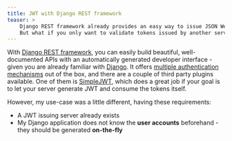 ```yaml
---
title: JWT with Django REST framework
teaser: >
    Django REST framework already provides an easy way to issue JSON Web Tokens.
    But what if you only want to validate tokens issued by another server?
---
```


With [Django REST framework](https://www.django-rest-framework.org/), you can easily
build beautiful, well-documented APIs with an automatically generated developer interface - given you are already
familiar with [Django](https://www.djangoproject.com/). It offers
[multiple authentication mechanisms](https://www.django-rest-framework.org/api-guide/authentication/) out of the box,
and there are a couple of third party plugins available. One of them is
[SimpleJWT](https://github.com/SimpleJWT/django-rest-framework-simplejwt), which does a great job if your goal is
to let your server generate JWT and consume the tokens itself.

However, my use-case was a little different, having these requirements:

- A JWT issuing server already exists
- My Django application does not know the **user accounts** beforehand - they should be generated **on-the-fly**